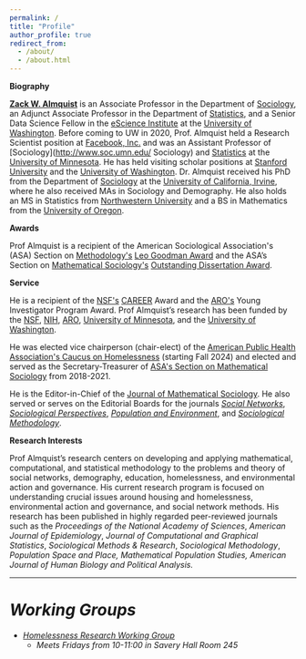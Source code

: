```yaml
---
permalink: /
title: "Profile"
author_profile: true
redirect_from: 
  - /about/
  - /about.html
---
```


**Biography**

**[Zack W. Almquist](https://soc.washington.edu/people/zack-almquist)** is an Associate Professor in the Department of [Sociology](https://soc.washington.edu/), an Adjunct Associate Professor in the Department of [Statistics](https://stat.uw.edu/), and a Senior Data Science Fellow in the [eScience Institute](https://escience.washington.edu/) at the [University of Washington](https://www.washington.edu/). Before coming to UW in 2020, Prof. Almquist held a Research Scientist position at [Facebook, Inc.](http://www.facebook.com) and was an Assistant Professor of [Sociology](http://www.soc.umn.edu/ Sociology) and [Statistics](http://www.stat.umn.edu/) at the [University of Minnesota](http://www.umn.edu/). He has held visiting scholar positions at [Stanford University](https://www.stanford.edu/) and the [University of Washington](https://www.washington.edu/). Dr. Almquist received his PhD from the Department of [Sociology](https://www.sociology.uci.edu/) at the [University of California, Irvine](https://uci.edu/), where he also received MAs in Sociology and Demography. He also holds an MS in Statistics from [Northwestern University](https://www.northwestern.edu/) and a BS in Mathematics from the [University of Oregon](https://www.uoregon.edu/).

**Awards**

Prof Almquist is a recipient of the American Sociological Association's (ASA) Section on [Methodology's](https://www.asanet.org/asa-communities/sections/methodology) [Leo Goodman Award](https://www.asanet.org/communities-sections/sections/current-sections/methodology/methodology-award-recipient-history) and the ASA’s Section on [Mathematical Sociology's](http://www.asanet.org/asa-communities/sections/mathematical-sociology) [Outstanding Dissertation Award](http://www.asanet.org/sections/mathematical_past_recipients.cfm). 

**Service**

He is a recipient of the [NSF's](https://www.nsf.gov/) [CAREER](https://beta.nsf.gov/funding/opportunities/faculty-early-career-development-program-career) Award and the [ARO's](http://www.arl.army.mil/www/default.cfm?page=29) Young Investigator Program Award. Prof Almquist’s research has been funded by the [NSF](http://www.nsf.gov/ ), [NIH](https://www.nichd.nih.gov/), [ARO](http://www.arl.army.mil/www/default.cfm?page=29), [University of Minnesota](http://www.umn.edu/), and the [University of Washington](https://www.washington.edu/). 

He was elected vice chairperson (chair-elect) of the [American Public Health Association's Caucus on Homelessness](https://www.apha.org/apha-communities/caucuses/caucus-on-homelessness) (starting Fall 2024) and elected and served as the Secretary-Treasurer of [ASA's Section on Mathematical Sociology](http://www.asanet.org/asa-communities/sections/mathematical-sociology) from 2018-2021. 

He is the Editor-in-Chief of the [Journal of Mathematical Sociology](https://www.tandfonline.com/journals/gmas20). He also served or serves on the Editorial Boards for the journals [*Social Networks*](https://www.journals.elsevier.com/social-networks/), [*Sociological Perspectives*](https://journals.sagepub.com/home/spx), [*Population and Environment*](https://www.springer.com/journal/11111/), and  [*Sociological Methodology*](http://journals.sagepub.com/home/smx).

**Research Interests**

Prof Almquist’s research centers on developing and applying mathematical, computational, and statistical methodology to the problems and theory of social networks, demography, education, homelessness, and environmental action and governance. His current research program is focused on understanding crucial issues around housing and homelessness, environmental action and governance, and social network methods. His research has been published in highly regarded peer-reviewed journals such as the <i>Proceedings of the National Academy of Sciences</i>, <i>American Journal of Epidemiology</i>, <i>Journal of Computational and Graphical Statistics</i>, <i>Sociological Methods & Research</i>, <i>Sociological Methodology</i>, <i>Population Space and Place<i>, <i>Mathematical Population Studies</i>, <i>American Journal of Human Biology</i> and <i>Political Analysis</i>.

------

Working Groups
======

* [Homelessness Research Working Group](https://ssdalab.github.io/kcpehworkinggroup/)
    + Meets Fridays from 10-11:00 in Savery Hall Room 245 
